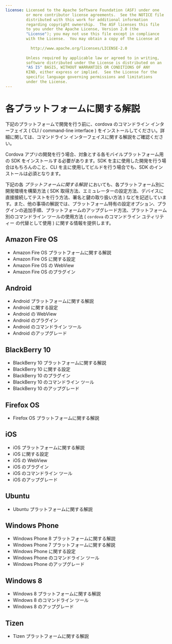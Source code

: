 ```yaml
---
license: Licensed to the Apache Software Foundation (ASF) under one
         or more contributor license agreements.  See the NOTICE file
         distributed with this work for additional information
         regarding copyright ownership.  The ASF licenses this file
         to you under the Apache License, Version 2.0 (the
         "License"); you may not use this file except in compliance
         with the License.  You may obtain a copy of the License at
         
           http://www.apache.org/licenses/LICENSE-2.0
         
         Unless required by applicable law or agreed to in writing,
         software distributed under the License is distributed on an
         "AS IS" BASIS, WITHOUT WARRANTIES OR CONDITIONS OF ANY
         KIND, either express or implied.  See the License for the
         specific language governing permissions and limitations
         under the License.
---
```


# 各プラットフォームに関する解説

下記のプラットフォームで開発を行う前に、cordova のコマンドライン インターフェイス ( CLI / command-line interface ) をインストールしてください。詳細に関しては、コマンドライン インターフェイスに関する解説をご確認ください。

Cordova アプリの開発を行う場合、対象とする各モバイルプラットフォーム用の SDK をインストールする必要があります。SDK を主に使用した開発を行う場合はもちろんのこと、CLI を主に使用してビルドを行う場合でも、SDK のインストールは必須となります。

下記の各 _プラットフォームに関する解説_ においても、各プラットフォーム別に開発環境を構築方法 ( SDK 取得方法、エミュレーターの設定方法、デバイスに直接接続してテストを行う方法、署名と鍵の取り扱い方法 ) などを記述しています。また、他の事項の解説では、プラットフォーム特有の設定オプション、プラグインの追加手順、プラットフォームのアップグレード方法、プラットフォーム別のコマンドライン ツールの使用方法 ( `cordova` のコマンドライン ユティリティー の代替として使用 ) に関する情報を提供します。 

## Amazon Fire OS

* Amazon Fire OS プラットフォームに関する解説
* Amazon Fire OS に関する設定
* Amazon Fire OS の WebView
* Amazon Fire OS のプラグイン

## Android

* Android プラットフォームに関する解説
* Android に関する設定
* Android の WebView
* Android のプラグイン
* Android のコマンドライン ツール
* Android のアップグレード

## BlackBerry 10

* BlackBerry 10 プラットフォームに関する解説
* BlackBerry 10 に関する設定
* BlackBerry 10 のプラグイン
* BlackBerry 10 のコマンドライン ツール
* BlackBerry 10 のアップグレード

## Firefox OS

* Firefox OS プラットフォームに関する解説

## iOS

* iOS プラットフォームに関する解説
* iOS に関する設定
* iOS の WebView
* iOS のプラグイン
* iOS のコマンドライン ツール
* iOS のアップグレード

## Ubuntu

* Ubuntu プラットフォームに関する解説

## Windows Phone

* Windows Phone 8 プラットフォームに関する解説
* Windows Phone 7 プラットフォームに関する解説
* Windows Phone に関する設定
* Windows Phone のコマンドライン ツール
* Windows Phone のアップグレード

## Windows 8

* Windows 8 プラットフォームに関する解説
* Windows 8 のコマンドライン ツール
* Windows 8 のアップグレード

## Tizen

* Tizen プラットフォームに関する解説

